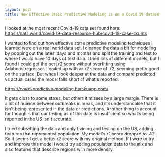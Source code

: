 ```yaml
---
layout: post
title: How Effective Basic Predictive Modeling is on a Covid 19 dataset
---
```


I looked at the most recent Covid-19 data set found here: https://data.world/covid-19-data-resource-hub/covid-19-case-counts

I wanted to find out how effective some predictive modeling techniques I learned were on a real world data set. I cleaned the data a bit for
modeling by popping out the latest days and months and split the training and test to where I would have 10 days of test data. I tried lots of 
different models, but I found I could get the best r2 score without overfitting using Adaboostregressor. I ended up with an r2 score of 
.72, seeming pretty good on the surface. But when I look deeper at the data and compare predicted vs actual cases the model falls short 
of what's reported:

https://covid-predictive-modeling.herokuapp.com/

It gets close to some states, but others it misses by a large margin. There is a lot of nuance between outbreaks in areas, and it's understandable
that it isn't being represented in the data or predictions. Another thing to account for though is that our testing as of this date is insufficient so what's being reported
in the US isn't accurate.

I tried subsetting the data and only training and testing on the US, adding features that represented population. My model's r2 score dropped to .42.
So it seems I get a better r2 score with my original method. If I were to try and improve this model I would try adding population data to 
the mix and also features that describe regions with more density 
